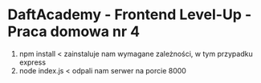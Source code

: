 # DaftAcademy - Frontend Level-Up - Praca domowa nr 4

1. npm install < zainstaluje nam wymagane zależności, w tym przypadku express
2. node index.js < odpali nam serwer na porcie 8000
